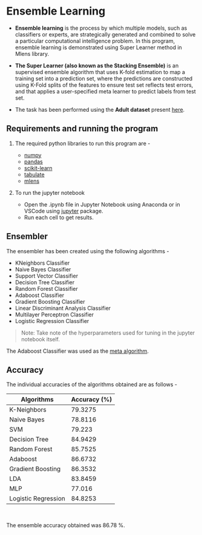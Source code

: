 # Ensemble Learning

- **Ensemble learning** is the process by which multiple models, such as classifiers or experts, are strategically generated and combined to solve a particular computational intelligence problem. In this program, ensemble learning is demonstrated using Super Learner method in Mlens library.

- **The Super Learner (also known as the Stacking Ensemble)** is an supervised ensemble algorithm that uses K-fold estimation to map a training set into a prediction set, where the predictions are constructed using K-Fold splits of the features to ensure test set reflects test errors, and that applies a user-specified meta learner to predict labels from test set.

- The task has been performed using the **Adult dataset** present [here](https://archive.ics.uci.edu/ml/datasets/adult).

## Requirements and running the program

1. The required python libraries to run this program are -
    - [numpy](https://pypi.org/project/numpy/)
    - [pandas](https://pypi.org/project/pandas/)
    - [scikit-learn](https://pypi.org/project/scikit-learn/)
    - [tabulate](https://pypi.org/project/tabulate/)
    - [mlens](https://pypi.org/project/mlens/)

2. To run the jupyter notebook
    - Open the .ipynb file in Jupyter Notebook using Anaconda or in VSCode using [jupyter](https://pypi.org/project/jupyter/) package.
    - Run each cell to get results.

## Ensembler

The ensembler has been created using the following algorithms -

- KNeighbors Classifier
- Naive Bayes Classifier
- Support Vector Classifier
- Decision Tree Classifier
- Random Forest Classifier
- Adaboost Classifier
- Gradient Boosting Classifier
- Linear Discriminant Analysis Classifier
- Multilayer Perceptron Classifier
- Logistic Regression Classifier

> Note: Take note of the hyperparameters used for tuning in the jupyter notebook itself.

The Adaboost Classifier was used as the [meta algorithm](https://www.quora.com/What-is-the-common-definition-for-a-meta-algorithm#:~:text=Loosely%20speaking%2C%20a%20meta%2Dalgorithm,those%20algorithms%20on%20their%20own.).

## Accuracy

The individual accuracies of the algorithms obtained are as follows -

| Algorithms          |   Accuracy (%) |
|---------------------|----------------|
| K-Neighbors         |        79.3275 |
| Naive Bayes         |        78.8116 |
| SVM                 |        79.223  |
| Decision Tree       |        84.9429 |
| Random Forest       |        85.7525 |
| Adaboost            |        86.6732 |
| Gradient Boosting   |        86.3532 |
| LDA                 |        83.8459 |
| MLP                 |        77.016  |
| Logistic Regression |        84.8253 |

<br>

The ensemble accuracy obtained was 86.78 %.
